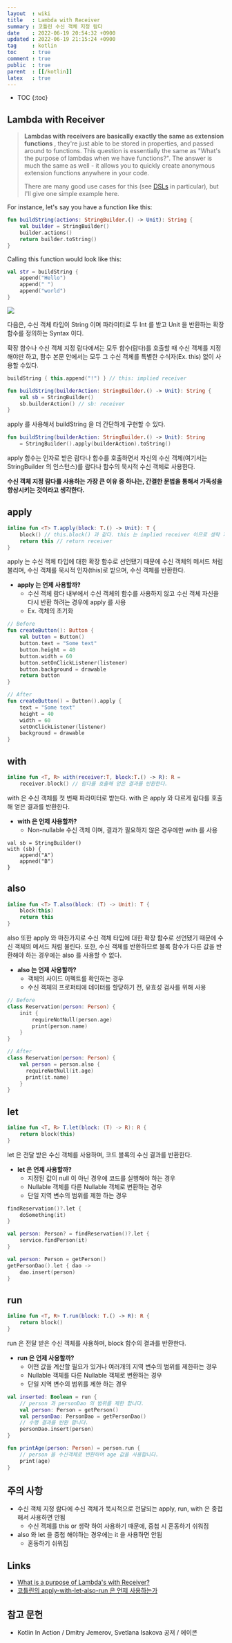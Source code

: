 ```yaml
---
layout  : wiki
title   : Lambda with Receiver
summary : 코틀린 수신 객체 지정 람다
date    : 2022-06-19 20:54:32 +0900
updated : 2022-06-19 21:15:24 +0900
tag     : kotlin
toc     : true
comment : true
public  : true
parent  : [[/kotlin]]
latex   : true
---
```

* TOC
{:toc}

## Lambda with Receiver

> __Lambdas with receivers are basically exactly the same as extension functions__ , they're just able to be stored in properties, and passed around to functions. This question is essentially the same as "What's the purpose of lambdas when we have functions?". The answer is much the same as well - it allows you to quickly create anonymous extension functions anywhere in your code.
>
> There are many good use cases for this (see [DSLs](https://kotlinlang.org/docs/type-safe-builders.html) in particular), but I'll give one simple example here.

For instance, let's say you have a function like this:

```kotlin
fun buildString(actions: StringBuilder.() -> Unit): String {
    val builder = StringBuilder()
    builder.actions()
    return builder.toString()
}
```

Calling this function would look like this:

```kotlin
val str = buildString {
    append("Hello")
    append(" ")
    append("world")
}
```

![](/resource/wiki/kotlin-receiver-lambda/extension.png)

다음은, 수신 객체 타입이 String 이며 파라미터로 두 Int 를 받고 Unit 을 반환하는 확장 함수를 정의하는 Syntax 이다.

확장 함수나 수신 객체 지정 람다에서는 모두 함수(람다)를 호출할 때 수신 객체를 지정해야만 하고, 함수 본문 안에서는 모두 그 수신 객체를 특별한 수식자(Ex. this) 없이 사용할 수있다.

```kotlin
buildString { this.append("!") } // this: implied receiver

fun buildString(builderAction: StringBuilder.() -> Unit): String {
    val sb = StringBuilder()
    sb.builderAction() // sb: receiver
}
```

apply 를 사용해서 buildString 을 더 간단하게 구현할 수 있다.

```kotlin
fun buildString(builderAction: StringBuilder.() -> Unit): String 
    = StringBuilder().apply(builderAction).toString()
```

apply 함수는 인자로 받은 람다나 함수를 호출하면서 자신의 수신 객체(여기서는 StringBuilder 의 인스턴스)를 람다나 함수의 묵시적 수신 객체로 사용한다.

__수신 객체 지정 람다를 사용하는 가장 큰 이유 중 하나는, 간결한 문법을 통해서 가독성을 향상시키는 것이라고 생각한다.__

## apply

```kotlin
inline fun <T> T.apply(block: T.() -> Unit): T {
    block() // this.block() 과 같다. this 는 implied receiver 이므로 생략 가능하다.
    return this // return receiver
}
```

apply 는 수신 객체 타입에 대한 확장 함수로 선언됐기 때문에 수신 객체의 메서드 처럼 불리며, 수신 객체를 묵시적 인자(this)로 받으며, 수신 객체를 반환한다.

- __apply 는 언제 사용할까?__
  - 수신 객체 람다 내부에서 수신 객체의 함수를 사용하지 않고 수신 객체 자신을 다시 반환 하려는 경우에 apply 를 사용
  - Ex. 객체의 초기화

```kotlin
// Before
fun createButton(): Button {
    val button = Button()
    button.text = "Some text"
    button.height = 40
    button.width = 60
    button.setOnClickListener(listener)
    button.background = drawable
    return button
}

// After
fun createButton() = Button().apply {
    text = "Some text"
    height = 40
    width = 60
    setOnClickListener(listener)
    background = drawable
}
```

## with

```kotlin
inline fun <T, R> with(receiver:T, block:T.() -> R): R = 
    receiver.block() // 람다를 호출해 얻은 결과를 반환한다.
```

with 은 수신 객체를 첫 번째 파라미터로 받는다. with 은 apply 와 다르게 람다를 호출해 얻은 결과를 반환한다.

- __with 은 언제 사용할까?__
  - Non-nullable 수신 객체 이며, 결과가 필요하지 않은 경우에만 with 를 사용

```kotln
val sb = StringBuilder()
with (sb) {
    append("A")
    appned("B")
}
```

## also

```kotlin
inline fun <T> T.also(block: (T) -> Unit): T {
    block(this)
    return this
}
```

also 또한 apply 와 마찬가지로 수신 객체 타입에 대한 확장 함수로 선언됐기 때문에 수신 객체의 메서드 처럼 불린다. 또한, 수신 객체를 반환하므로 블록 함수가 다른 값을 반환해야 하는 경우에는 also 를 사용할 수 없다.

- __also 는 언제 사용할까?__
  - 객체의 사이드 이펙트를 확인하는 경우
  - 수신 객체의 프로퍼티에 데이터를 할당하기 전, 유효성 검사를 위해 사용

```kotlin
// Before
class Reservation(person: Person) {
    init {
        requireNotNull(person.age)
        print(person.name)
    }
}

// After
class Reservation(person: Person) {
    val person = person.also {
      requireNotNull(it.age)
      print(it.name)
    }
}
```

## let

```kotlin
inline fun <T, R> T.let(block: (T) -> R): R {
    return block(this)
}
```

let 은 전달 받은 수신 객체를 사용하며, 코드 블록의 수신 결과를 반환한다.

- __let 은 언제 사용할까?__
    - 지정된 값이 null 이 아닌 경우에 코드를 실행해야 하는 경우
    - Nullable 객체를 다른 Nullable 객체로 변환하는 경우 
    - 단일 지역 변수의 범위를 제한 하는 경우

```kotlin
findReservation()?.let {
    doSomething(it)
}

val person: Person? = findReservation()?.let {
    service.findPerson(it) 
}

val person: Person = getPerson()
getPersonDao().let { dao ->
    dao.insert(person)
}
```

## run

```kotlin
inline fun <T, R> T.run(block: T.() -> R): R {
    return block()
}
```

run 은 전달 받은 수신 객체를 사용하며, block 함수의 결과를 반환한다.

- __run 은 언제 사용할까?__
    - 어떤 값을 계산할 필요가 있거나 여러개의 지역 변수의 범위를 제한하는 경우
    - Nullable 객체를 다른 Nullable 객체로 변환하는 경우
    - 단일 지역 변수의 범위를 제한 하는 경우

```kotlin
val inserted: Boolean = run {
    // person 과 personDao 의 범위를 제한 합니다.
    val person: Person = getPerson()
    val personDao: PersonDao = getPersonDao()
    // 수행 결과를 반환 합니다.
    personDao.insert(person)
}

fun printAge(person: Person) = person.run {
    // person 을 수신객체로 변환하여 age 값을 사용합니다.
    print(age)
}
```

## 주의 사항

- 수신 객체 지정 람다에 수신 객체가 묵시적으로 전달되는 apply, run, with 은 중첩해서 사용하면 안됨
  - 수신 객체를 this or 생략 하여 사용하기 때문에, 중첩 시 혼동하기 쉬워짐
- also 와 let 을 중첩 해야하는 경우에는 it 을 사용하면 안됨
  - 혼동하기 쉬워짐

## Links

- [What is a purpose of Lambda's with Receiver?](https://stackoverflow.com/questions/47329716/what-is-a-purpose-of-lambdas-with-receiver)
- [코틀린의 apply-with-let-also-run 은 언제 사용하는가](https://medium.com/@limgyumin/%EC%BD%94%ED%8B%80%EB%A6%B0-%EC%9D%98-apply-with-let-also-run-%EC%9D%80-%EC%96%B8%EC%A0%9C-%EC%82%AC%EC%9A%A9%ED%95%98%EB%8A%94%EA%B0%80-4a517292df29)

## 참고 문헌

- Kotlin In Action / Dmitry Jemerov, Svetlana Isakova 공저 / 에이콘